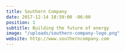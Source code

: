 ```yaml
---
title: Southern Company
date: 2017-12-14 18:59:00 -06:00
position: 1
subtitle: Building the future of energy
image: "/uploads/southern-company-logo.png"
website: http://www.southerncompany.com
---
```


